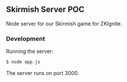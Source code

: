 ## Skirmish Server POC

Node server for our Skirmish game for ZKIgnite.

### Development

Running the server:

```bash
$ node app.js
```

The server runs on port 3000.